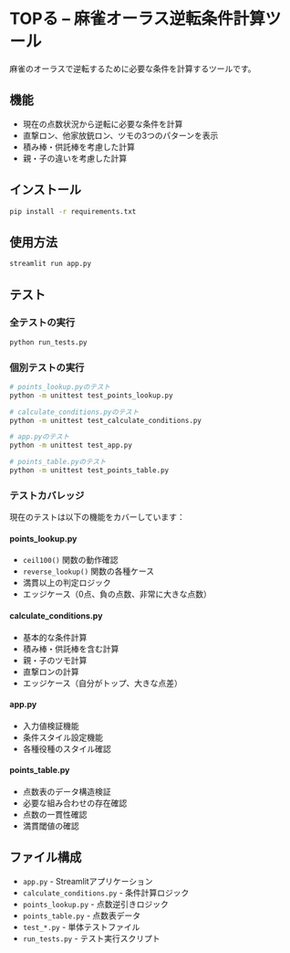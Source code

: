 # TOPる – 麻雀オーラス逆転条件計算ツール

麻雀のオーラスで逆転するために必要な条件を計算するツールです。

## 機能

- 現在の点数状況から逆転に必要な条件を計算
- 直撃ロン、他家放銃ロン、ツモの3つのパターンを表示
- 積み棒・供託棒を考慮した計算
- 親・子の違いを考慮した計算

## インストール

```bash
pip install -r requirements.txt
```

## 使用方法

```bash
streamlit run app.py
```

## テスト

### 全テストの実行

```bash
python run_tests.py
```

### 個別テストの実行

```bash
# points_lookup.pyのテスト
python -m unittest test_points_lookup.py

# calculate_conditions.pyのテスト
python -m unittest test_calculate_conditions.py

# app.pyのテスト
python -m unittest test_app.py

# points_table.pyのテスト
python -m unittest test_points_table.py
```

### テストカバレッジ

現在のテストは以下の機能をカバーしています：

#### points_lookup.py
- `ceil100()` 関数の動作確認
- `reverse_lookup()` 関数の各種ケース
- 満貫以上の判定ロジック
- エッジケース（0点、負の点数、非常に大きな点数）

#### calculate_conditions.py
- 基本的な条件計算
- 積み棒・供託棒を含む計算
- 親・子のツモ計算
- 直撃ロンの計算
- エッジケース（自分がトップ、大きな点差）

#### app.py
- 入力値検証機能
- 条件スタイル設定機能
- 各種役種のスタイル確認

#### points_table.py
- 点数表のデータ構造検証
- 必要な組み合わせの存在確認
- 点数の一貫性確認
- 満貫閾値の確認

## ファイル構成

- `app.py` - Streamlitアプリケーション
- `calculate_conditions.py` - 条件計算ロジック
- `points_lookup.py` - 点数逆引きロジック
- `points_table.py` - 点数表データ
- `test_*.py` - 単体テストファイル
- `run_tests.py` - テスト実行スクリプト
